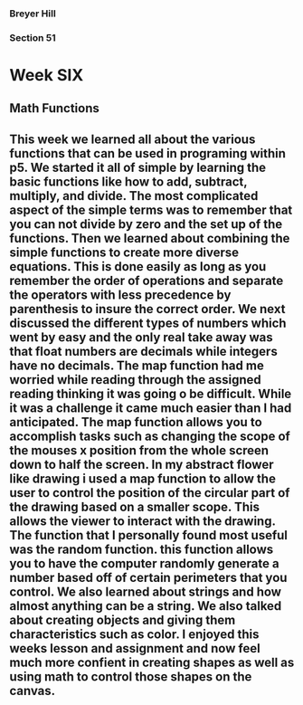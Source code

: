 ### Breyer Hill
### Section 51

# Week SIX
## Math Functions


## This week we learned all about the various functions that can be used in programing within p5. We started it all of simple by learning the basic functions like how to add, subtract, multiply, and divide. The most complicated aspect of the simple terms was to remember that you can not divide by zero and the set up of the functions. Then we learned about combining the simple functions to create more diverse equations. This is done easily as long as you remember the order of operations and separate the operators with less precedence by parenthesis to insure the correct order. We next discussed the different types of numbers which went by easy and the only real take away was that float numbers are decimals while integers have no decimals. The map function had me worried while reading through the assigned reading thinking it was going o be difficult. While it was a challenge it came much easier than I had anticipated. The map function allows you to accomplish tasks such as changing the scope of the mouses x position from the whole screen down to half the screen. In my abstract flower like drawing i used a map function to allow the user to control the position of the circular part of the drawing based on a smaller scope. This allows the viewer to interact with the drawing. The function that I personally found most useful was the random function. this function allows you to have the computer randomly generate a number based off of certain perimeters that you control. We also learned about strings and how almost anything can be a string. We also talked about creating objects and giving them characteristics such as color. I enjoyed this weeks lesson and assignment and now feel much more confient in creating shapes as well as using math to control those shapes on the canvas. 
